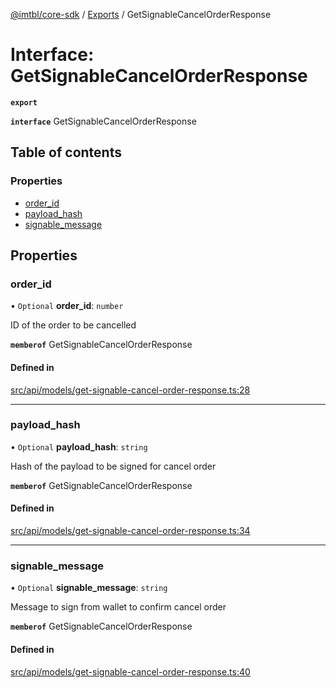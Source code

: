[@imtbl/core-sdk](../README.md) / [Exports](../modules.md) / GetSignableCancelOrderResponse

# Interface: GetSignableCancelOrderResponse

**`export`** 

**`interface`** GetSignableCancelOrderResponse

## Table of contents

### Properties

- [order\_id](GetSignableCancelOrderResponse.md#order_id)
- [payload\_hash](GetSignableCancelOrderResponse.md#payload_hash)
- [signable\_message](GetSignableCancelOrderResponse.md#signable_message)

## Properties

### order\_id

• `Optional` **order\_id**: `number`

ID of the order to be cancelled

**`memberof`** GetSignableCancelOrderResponse

#### Defined in

[src/api/models/get-signable-cancel-order-response.ts:28](https://github.com/immutable/imx-core-sdk/blob/7204457/src/api/models/get-signable-cancel-order-response.ts#L28)

___

### payload\_hash

• `Optional` **payload\_hash**: `string`

Hash of the payload to be signed for cancel order

**`memberof`** GetSignableCancelOrderResponse

#### Defined in

[src/api/models/get-signable-cancel-order-response.ts:34](https://github.com/immutable/imx-core-sdk/blob/7204457/src/api/models/get-signable-cancel-order-response.ts#L34)

___

### signable\_message

• `Optional` **signable\_message**: `string`

Message to sign from wallet to confirm cancel order

**`memberof`** GetSignableCancelOrderResponse

#### Defined in

[src/api/models/get-signable-cancel-order-response.ts:40](https://github.com/immutable/imx-core-sdk/blob/7204457/src/api/models/get-signable-cancel-order-response.ts#L40)
